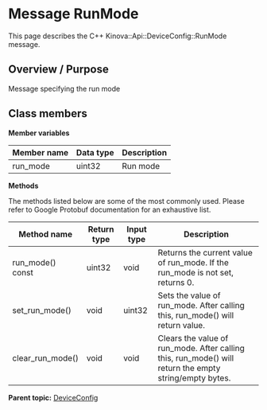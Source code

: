 # Message RunMode

This page describes the C++ Kinova::Api::DeviceConfig::RunMode message.

## Overview / Purpose

Message specifying the run mode

## Class members

 **Member variables** 

|Member name|Data type|Description|
|-----------|---------|-----------|
|run\_mode|uint32|Run mode|

 **Methods** 

The methods listed below are some of the most commonly used. Please refer to Google Protobuf documentation for an exhaustive list.

|Method name|Return type|Input type|Description|
|-----------|-----------|----------|-----------|
|run\_mode\(\) const|uint32|void|Returns the current value of run\_mode. If the run\_mode is not set, returns 0.|
|set\_run\_mode\(\)|void|uint32|Sets the value of run\_mode. After calling this, run\_mode\(\) will return value.|
|clear\_run\_mode\(\)|void|void|Clears the value of run\_mode. After calling this, run\_mode\(\) will return the empty string/empty bytes.|

**Parent topic:** [DeviceConfig](../references/summary_DeviceConfig.md)

